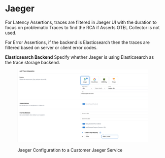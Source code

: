 # Jaeger

For Latency Assertions, traces are filtered in Jaeger UI with the duration to focus on problematic Traces to find the RCA if Asserts OTEL Collector is not used.

For Error Assertions, if the backend is Elasticsearch then the traces are filtered based on server or client error codes.

**Elasticsearch Backend** Specify whether Jaeger is using Elasticsearch as the trace storage backend.

<figure><img src="../../../.gitbook/assets/jaeger-trace-configuration.png" alt=""><figcaption><p>Jaeger Configuration to a Customer Jaeger Service</p></figcaption></figure>
